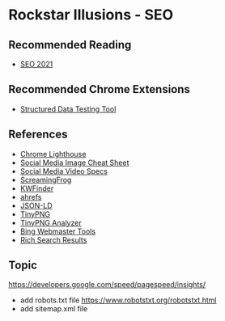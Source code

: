 # Rockstar Illusions - SEO

## Recommended Reading

- [SEO 2021](https://www.amazon.com/SEO-2019-optimization-marketing-strategies-ebook/dp/B00NH0XZR0)

## Recommended Chrome Extensions

- [Structured Data Testing Tool](https://chrome.google.com/webstore/detail/structured-data-testing-t/kfdjeigpgagildmolfanniafmplnplpl?hl=en)

## References

- [Chrome Lighthouse](https://developers.google.com/web/tools/lighthouse)
- [Social Media Image Cheat Sheet](https://www.mainstreethost.com/blog/social-media-image-size-cheat-sheet/)
- [Social Media Video Specs](https://sproutsocial.com/insights/social-media-video-specs-guide/)
- [ScreamingFrog](https://www.screamingfrog.co.uk/seo-spider/)
- [KWFinder](https://app.kwfinder.com/)
- [ahrefs](https://ahrefs.com/)
- [JSON-LD](https://github.com/json-ld/json-ld.org)
- [TinyPNG](https://tinypng.com/)
- [TinyPNG Analyzer](https://tinypng.com/analyzer)
- [Bing Webmaster Tools](https://www.bing.com/webmasters/help/home-05a5a164)
- [Rich Search Results](https://search.google.com/test/rich-results)

## Topic

https://developers.google.com/speed/pagespeed/insights/

- add robots.txt file <https://www.robotstxt.org/robotstxt.html>
- add sitemap.xml file
